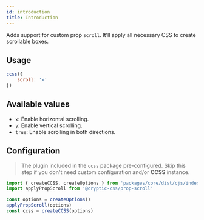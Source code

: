 ```yaml
---
id: introduction
title: Introduction
---
```


Adds support for custom prop `scroll`. It'll apply all necessary CSS to
create scrollable boxes.

## Usage

```js live
ccss({
    scroll: 'x'
})
```

## Available values

-   `x`: Enable horizontal scrolling.
-   `y`: Enable vertical scrolling.
-   `true`: Enable scrolling in both directions.

## Configuration

> The plugin included in the `ccss` package pre-configured.
> Skip this step if you don't need custom configuration and/or **CCSS** instance.

```js
import { createCCSS, createOptions } from 'packages/core/dist/cjs/index'
import applyPropScroll from '@cryptic-css/prop-scroll'

const options = createOptions()
applyPropScroll(options)
const ccss = createCCSS(options)
```
